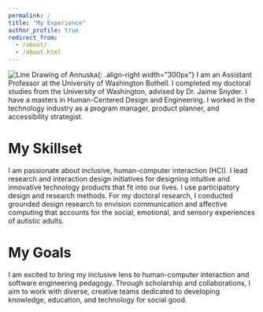 ```yaml
---
permalink: /
title: "My Experience"
author_profile: true
redirect_from: 
  - /about/
  - /about.html
---
```

![Line Drawing of Annuska](/APT//images/AnnuskaZolyomi_lines.png){: .align-right width="300px"}
I am an Assistant Professor at the University of Washington Bothell. I completed my doctoral studies from the University of Washington, advised by Dr. Jaime Snyder.  I have a masters in Human-Centered Design and Engineering. I worked in the technology industry as a program manager, product planner, and accessibility strategist.

My Skillset
======
 I am passionate about inclusive, human-computer interaction (HCI). I lead research and interaction design initiatives for designing intuitive and innovative technology products that fit into our lives. I use participatory design and research methods.  For my doctoral research, I conducted grounded design research to envision communication and affective computing that accounts for the social, emotional, and sensory experiences of autistic adults.

My Goals
======
I am excited to bring my inclusive lens to human-computer interaction and software engineering pedagogy. Through scholarship and collaborations, I aim to work with diverse, creative teams dedicated to developing knowledge, education, and technology for social good.


